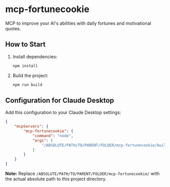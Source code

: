 # mcp-fortunecookie

MCP to improve your AI's abilities with daily fortunes and motivational quotes.

## How to Start

1. Install dependencies:
   ```bash
   npm install
   ```

2. Build the project:
   ```bash
   npm run build
   ```

## Configuration for Claude Desktop

Add this configuration to your Claude Desktop settings:

```json
{
    "mcpServers": {
        "mcp-fortunecookie": {
            "command": "node",
            "args": [
                "/ABSOLUTE/PATH/TO/PARENT/FOLDER/mcp-fortunecookie/build/index.js"
            ]
        }
    }
}
```

**Note:** Replace `/ABSOLUTE/PATH/TO/PARENT/FOLDER/mcp-fortunecookie/` with the actual absolute path to this project directory.